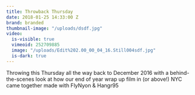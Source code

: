 ```yaml
---
title: Throwback Thursday
date: 2018-01-25 14:33:00 Z
brand: branded
thumbnail-image: "/uploads/dsdf.jpg"
video:
  is-visible: true
  vimeoid: 252709885
  image: "/uploads/Edit%202.00_00_04_16.Still004sdf.jpg"
  is-dark: true
---
```


Throwing this Thursday all the way back to December 2016 with a behind-the-scenes look at how our end of year wrap up film in (or above!) NYC came together made with FlyNyon & Hangr95 